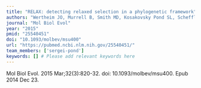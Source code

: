 ```yaml
---
title: "RELAX: detecting relaxed selection in a phylogenetic framework"
authors: "Wertheim JO, Murrell B, Smith MD, Kosakovsky Pond SL, Scheffler K."
journal: "Mol Biol Evol"
year: "2015"
pmid: "25540451"
doi: "10.1093/molbev/msu400"
url: "https://pubmed.ncbi.nlm.nih.gov/25540451/"
team_members: ['sergei-pond']
keywords: [] # Please add relevant keywords here
---
```

Mol Biol Evol. 2015 Mar;32(3):820-32. doi: 10.1093/molbev/msu400. Epub 2014 Dec 23.